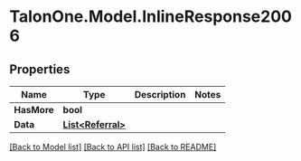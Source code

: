 
# TalonOne.Model.InlineResponse2006

## Properties

Name | Type | Description | Notes
------------ | ------------- | ------------- | -------------
**HasMore** | **bool** |  | 
**Data** | [**List&lt;Referral&gt;**](Referral.md) |  | 

[[Back to Model list]](../README.md#documentation-for-models)
[[Back to API list]](../README.md#documentation-for-api-endpoints)
[[Back to README]](../README.md)

